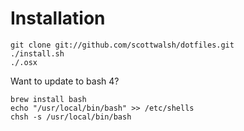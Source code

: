 Installation
============

    git clone git://github.com/scottwalsh/dotfiles.git
    ./install.sh
    ./.osx
    
Want to update to bash 4?

    brew install bash
    echo "/usr/local/bin/bash" >> /etc/shells
    chsh -s /usr/local/bin/bash
